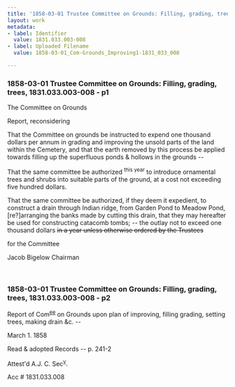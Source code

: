 ```yaml
---
title: '1858-03-01 Trustee Committee on Grounds: Filling, grading, trees, 1831.033.003-008'
layout: work
metadata:
- label: Identifier
  value: 1831.033.003-008
- label: Uploaded Filename
  value: 1858-03-01_Com-Grounds_Improving1-1831_033_008

---
```

<div class="pages">
<div id="page-25083662">
<h3><a name="page-25083662">1858-03-01 Trustee Committee on Grounds: Filling, grading, trees, 1831.033.003-008 - p1</a></h3>
<div class="page-content">
<p>The Committee on Grounds</p>
<p>Report, reconsidering</p>
<p>That the Committee on grounds be<span class='line-break'> </span>instructed to expend one thousand dollars<span class='line-break'> </span>per annum in grading and improving the<span class='line-break'> </span>unsold parts of the land within the Cemetery,<span class='line-break'> </span>and that the earth removed by this process<span class='line-break'> </span>be applied towards filling up the superfluous<span class='line-break'> </span>ponds &amp; hollows in the grounds --</p>
<p>That the same committee be authorized <sup>this year</sup><span class='line-break'> </span>to introduce ornamental trees and shrubs into<span class='line-break'> </span>suitable parts of the ground, at a cost not<span class='line-break'> </span>exceeding five hundred dollars.</p>
<p>That the same committee be authorized,<span class='line-break'> </span>if they deem it expedient, to construct a drain<span class='line-break'> </span>through Indian ridge, from Garden Pond to<span class='line-break'> </span>Meadow Pond, [re?]arranging the banks made by<span class='line-break'> </span>cutting this drain, that they may hereafter be<span class='line-break'> </span>used for constructing catacomb tombs; -- the outlay<span class='line-break'> </span>not to exceed one thousand dollars <del>in a year<span class='line-break'> </span>unless otherwise ordered by the Trustees</del></p>
<p>for the Committee</p>
<p>Jacob Bigelow<span class='line-break'> </span>Chairman</p>
</div>
</div>
<br />
<div id="page-25083663">
<h3><a name="page-25083663">1858-03-01 Trustee Committee on Grounds: Filling, grading, trees, 1831.033.003-008 - p2</a></h3>
<div class="page-content">
<p>Report of Com<sup><u>ee</u></sup> on Grounds<span class='line-break'> </span>upon plan of improving, filling<span class='line-break'> </span>grading, setting trees, making<span class='line-break'> </span>drain &amp;c. --</p>
<p><date when='1858-03-01'>March 1. 1858</date></p>
<p>Read &amp; adopted<span class='line-break'> </span>Records -- p. 241-2</p>
<p>Attest'd A.J. C. Sec<sup><u>y</u></sup>.</p>
<p>Acc #<span class='line-break'> </span>1831.033.008</p>
</div>
</div>
<br />
</div>
